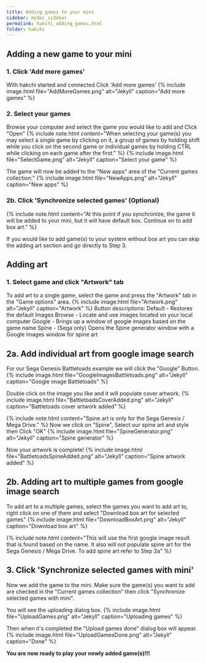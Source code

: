 ```yaml
---
title: Adding games to your mini
sidebar: mydoc_sidebar
permalink: hakchi_adding_games.html
folder: hakchi
---
```


## Adding a new game to your mini

### 1. Click 'Add more games'
With hakchi started and connected
Click 'Add more games'
{% include image.html file="AddMoreGames.png"  alt="Jekyll" caption="Add more games" %}

### 2. Select your games
Browse your computer and select the game you would like to add and Click "Open"
{% include note.html content="When selecting your game(s) you may select a single game by clicking on it, a group of games by holding shift while you click on the second game or individual games by holding CTRL while clicking on each game after the first." %}
{% include image.html file="SelectGame.png"  alt="Jekyll" caption="Select your game" %}

The game will now be added to the "New apps" area of the "Current games collection:"
{% include image.html file="NewApps.png"  alt="Jekyll" caption="New apps" %}

### 2b. Click 'Synchronize selected games' (Optional)

{% include note.html content="At this point if you synchronize, the game it will be added to your mini, but it will have default box.  Continue on to add box art." %}

If you would like to add game(s) to your system without box art you can skip the adding art section and go directly to Step 3.


## Adding art

### 1. Select game and click "Artwork" tab
To add art to a single game, select the game and press the "Artwork" tab in the "Game options" area.
{% include image.html file="Artwork.png"  alt="Jekyll" caption="Artwork" %}
  Button descriptions:
    Default - Restores the default Images
    Browse - Locate and use images located on your local computer
    Google - Brings up a window of google images based on the game name
    Spine - (Sega only) Opens the Spine generator window with a Google images window for spine art

## 2a.  Add individual art from google image search
For our Sega Genesis Battletoads example we will click the "Google" Button.
{% include image.html file="GoogleImagesBattletoads.png"  alt="Jekyll" caption="Google image Battletoads" %}

Double click on the image you like and it will populate cover artwork.
{% include image.html file="BattletoadsCoverAdded.png"  alt="Jekyll" caption="Battletoads cover artwork added" %}

{% include note.html content="Spine art is only for the Sega Genesis / Mega Drive." %}
Now we click on "Spine", Select our spine art and style then Click "OK"
{% include image.html file="SpineGenerator.png"  alt="Jekyll" caption="Spine generator" %}

Now your artwork is complete!
{% include image.html file="BattletoadsSpineAdded.png"  alt="Jekyll" caption="Spine artwork added" %}

## 2b. Adding art to multiple games from google image search
To add art to a multiple games, select the games you want to add art to, right click on one of them and select "Download box art for selected games"
{% include image.html file="DownloadBoxArt.png"  alt="Jekyll" caption="Download box art" %}

{% include note.html content="This will use the first google image result that is found based on the name.  It also will not populate spine art for the Sega Genesis / Mega Drive.  To add spine art refer to Step 2a" %}

## 3. Click 'Synchronize selected games with mini'
Now we add the game to the mini.
Make sure the game(s) you want to add are checked in the "Current games collection" then click "Synchronize selected games with mini".

You will see the uploading dialog box.
{% include image.html file="UploadGames.png"  alt="Jekyll" caption="Uploading games" %}

Then when it's completed the "Upload games done" dialog box will appear.
{% include image.html file="UploadGamesDone.png"  alt="Jekyll" caption="Done" %}

**You are now ready to play your newly added game(s)!!!**
